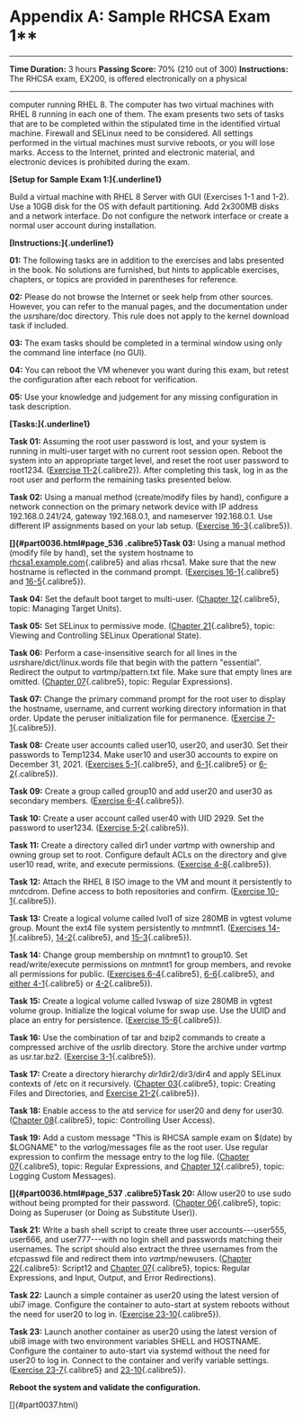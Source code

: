 # Appendix A: Sample RHCSA Exam 1**

  -------------------- ----------------------------------------------------------------
  **Time Duration:**   3 hours
  **Passing Score:**   70% (210 out of 300)
  **Instructions:**    The RHCSA exam, EX200, is offered electronically on a physical
  -------------------- ----------------------------------------------------------------

computer running RHEL 8. The computer has two virtual machines with RHEL
8 running in each one of them. The exam presents two sets of tasks that
are to be completed within the stipulated time in the identified virtual
machine. Firewall and SELinux need to be considered. All settings
performed in the virtual machines must survive reboots, or you will lose
marks. Access to the Internet, printed and electronic material, and
electronic devices is prohibited during the exam.

**[Setup for Sample Exam 1:]{.underline1}**

Build a virtual machine with RHEL 8 Server with GUI (Exercises 1-1 and
1-2). Use a 10GB disk for the OS with default partitioning. Add 2x300MB
disks and a network interface. Do not configure the network interface or
create a normal user account during installation.

**[Instructions:]{.underline1}**

**01:** The following tasks are in addition to the exercises and labs
presented in the book. No solutions are furnished, but hints to
applicable exercises, chapters, or topics are provided in parentheses
for reference.

**02:** Please do not browse the Internet or seek help from other
sources. However, you can refer to the manual pages, and the
documentation under the *usr*share/doc directory. This rule does not
apply to the kernel download task if included.

**03:** The exam tasks should be completed in a terminal window using
only the command line interface (no GUI).

**04:** You can reboot the VM whenever you want during this exam, but
retest the configuration after each reboot for verification.

**05:** Use your knowledge and judgement for any missing configuration
in task description.

**[Tasks:]{.underline1}**

**Task 01:** Assuming the root user password is lost, and your system is
running in multi-user target with no current root session open. Reboot
the system into an appropriate target level, and reset the root user
password to root1234. ([Exercise
11-2](#part0023_split_001.html#id_317){.calibre2}). After completing
this task, log in as the root user and perform the remaining tasks
presented below.

**Task 02:** Using a manual method (create/modify files by hand),
configure a network connection on the primary network device with IP
address 192.168.0.241/24, gateway 192.168.0.1, and nameserver
192.168.0.1. Use different IP assignments based on your lab setup.
([Exercise 16-3](#part0028_split_001.html#id_452){.calibre5}).

**[]{#part0036.html#page_536 .calibre5}Task 03:** Using a manual method
(modify file by hand), set the system hostname to
[rhcsa1.example.com](http://rhcsa1.example.com){.calibre5} and alias
rhcsa1. Make sure that the new hostname is reflected in the command
prompt. ([Exercises 16-1](#part0028_split_001.html#id_437){.calibre5}
and [16-5](#part0028_split_001.html#id_458){.calibre5}).

**Task 04:** Set the default boot target to multi-user. ([Chapter
12](#part0024_split_000.html#page_271){.calibre5}, topic: Managing
Target Units).

**Task 05:** Set SELinux to permissive mode. ([Chapter
21](#part0033_split_000.html#page_461){.calibre5}, topic: Viewing and
Controlling SELinux Operational State).

**Task 06:** Perform a case-insensitive search for all lines in the
*usr*share/dict/linux.words file that begin with the pattern
"essential". Redirect the output to *var*tmp/pattern.txt file. Make sure
that empty lines are omitted. ([Chapter
07](#part0019_split_000.html#page_151){.calibre5}, topic: Regular
Expressions).

**Task 07:** Change the primary command prompt for the root user to
display the hostname, username, and current working directory
information in that order. Update the peruser initialization file for
permanence. ([Exercise
7-1](#part0019_split_001.html#id_201){.calibre5}).

**Task 08:** Create user accounts called user10, user20, and user30. Set
their passwords to Temp1234. Make user10 and user30 accounts to expire
on December 31, 2021. ([Exercises
5-1](#part0017_split_001.html#id_163){.calibre5}, and
[6-1](#part0018_split_001.html#id_177){.calibre5} or
[6-2](#part0018_split_000.html#page_139){.calibre5}).

**Task 09:** Create a group called group10 and add user20 and user30 as
secondary members. ([Exercise
6-4](#part0018_split_001.html#id_182){.calibre5}).

**Task 10:** Create a user account called user40 with UID 2929. Set the
password to user1234. ([Exercise
5-2](#part0017_split_001.html#id_164){.calibre5}).

**Task 11:** Create a directory called dir1 under *var*tmp with
ownership and owning group set to root. Configure default ACLs on the
directory and give user10 read, write, and execute permissions.
([Exercise 4-8](#part0016_split_000.html#page_110){.calibre5}).

**Task 12:** Attach the RHEL 8 ISO image to the VM and mount it
persistently to *mnt*cdrom. Define access to both repositories and
confirm. ([Exercise 10-1](#part0022_split_001.html#id_280){.calibre5}).

**Task 13:** Create a logical volume called lvol1 of size 280MB in
vgtest volume group. Mount the ext4 file system persistently to
*mnt*mnt1. ([Exercises
14-1](#part0026_split_001.html#id_384){.calibre5},
[14-2](#part0026_split_001.html#id_385){.calibre5}, and
[15-3](#part0027_split_001.html#id_419){.calibre5}).

**Task 14:** Change group membership on *mnt*mnt1 to group10. Set
read/write/execute permissions on *mnt*mnt1 for group members, and
revoke all permissions for public. ([Exercises
6-4](#part0018_split_001.html#id_182){.calibre5},
[6-6](#part0018_split_001.html#id_188){.calibre5}, and [either
4-1](#part0016_split_001.html#id_121){.calibre5} or
[4-2](#part0016_split_000.html#page_93){.calibre5}).

**Task 15:** Create a logical volume called lvswap of size 280MB in
vgtest volume group. Initialize the logical volume for swap use. Use the
UUID and place an entry for persistence. ([Exercise
15-6](#part0027_split_001.html#id_425){.calibre5}).

**Task 16:** Use the combination of tar and bzip2 commands to create a
compressed archive of the *usr*lib directory. Store the archive under
*var*tmp as usr.tar.bz2. ([Exercise
3-1](#part0015_split_001.html#id_84){.calibre5}).

**Task 17:** Create a directory hierarchy *dir1*dir2/dir3/dir4 and apply
SELinux contexts of /etc on it recursively. ([Chapter
03](#part0015_split_000.html#page_61){.calibre5}, topic: Creating Files
and Directories, and [Exercise
21-2](#part0033_split_001.html#id_553){.calibre5}).

**Task 18:** Enable access to the atd service for user20 and deny for
user30. ([Chapter 08](#part0020_split_000.html#page_175){.calibre5},
topic: Controlling User Access).

**Task 19:** Add a custom message "This is RHCSA sample exam on \$(date)
by \$LOGNAME" to the *var*log/messages file as the root user. Use
regular expression to confirm the message entry to the log file.
([Chapter 07](#part0019_split_000.html#page_151){.calibre5}, topic:
Regular Expressions, and [Chapter
12](#part0024_split_000.html#page_271){.calibre5}, topic: Logging Custom
Messages).

**[]{#part0036.html#page_537 .calibre5}Task 20:** Allow user20 to use
sudo without being prompted for their password. ([Chapter
06](#part0018_split_000.html#page_135){.calibre5}, topic: Doing as
Superuser (or Doing as Substitute User)).

**Task 21:** Write a bash shell script to create three user
accounts---user555, user666, and user777---with no login shell and
passwords matching their usernames. The script should also extract the
three usernames from the *etc*passwd file and redirect them into
*var*tmp/newusers. ([Chapter
22](#part0034_split_000.html#page_481){.calibre5}: Script12 and [Chapter
07](#part0019_split_000.html#page_151){.calibre5}, topics: Regular
Expressions, and Input, Output, and Error Redirections).

**Task 22:** Launch a simple container as user20 using the latest
version of ubi7 image. Configure the container to auto-start at system
reboots without the need for user20 to log in. ([Exercise
23-10](#part0035_split_001.html#id_620){.calibre5}).

**Task 23:** Launch another container as user20 using the latest version
of ubi8 image with two environment variables SHELL and HOSTNAME.
Configure the container to auto-start via systemd without the need for
user20 to log in. Connect to the container and verify variable settings.
([Exercise 23-7](#part0035_split_001.html#id_615){.calibre5} and
[23-10](#part0035_split_001.html#id_620){.calibre5}).

**Reboot the system and validate the configuration.**

[]{#part0037.html}
